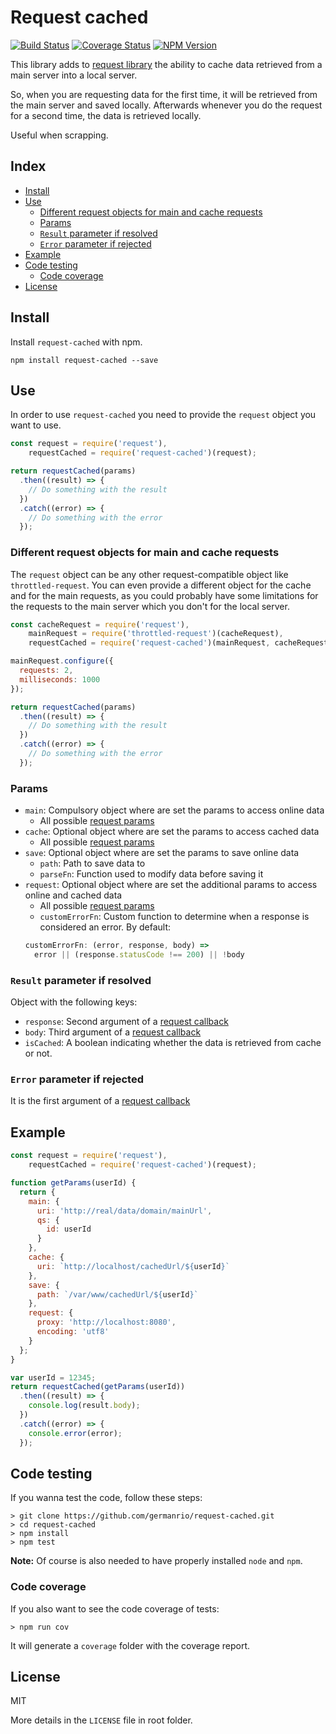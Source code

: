 # Request cached

[![Build Status][travisImg]][travisUrl]
[![Coverage Status][coverallsImg]][coverallsUrl]
[![NPM Version][npmImg]][npmUrl]

[travisImg]: https://travis-ci.org/germanrio/request-cached.svg?branch=master
[travisUrl]: https://travis-ci.org/germanrio/request-cached

[coverallsImg]: https://img.shields.io/coveralls/germanrio/request-cached.svg
[coverallsUrl]: https://coveralls.io/r/germanrio/request-cached

[npmImg]: https://img.shields.io/npm/v/request-cached.svg
[npmUrl]: https://npmjs.org/package/request-cached

This library adds to [request library][requestWeb] the ability to cache data retrieved from a main server into a local server.

So, when you are requesting data for the first time, it will be retrieved from the main server and saved locally. Afterwards whenever you do the request for a second time, the data is retrieved locally.

Useful when scrapping.

[requestWeb]: https://github.com/mikeal/request "Request library"


## Index
* [Install](#install)
* [Use](#use)
  - [Different request objects for main and cache requests](#different-request-objects-for-main-and-cache-requests)
  - [Params](#params)
  - [`Result` parameter if resolved](#result-parameter-if-resolved)
  - [`Error` parameter if rejected](#error-parameter-if-rejected)
* [Example](#example)
* [Code testing](#code-testing)
  - [Code coverage](#code-coverage)
* [License](#license)


## Install
Install `request-cached` with npm.

```
npm install request-cached --save
```


## Use
In order to use `request-cached` you need to provide the `request` object you want to use.

```javascript
const request = require('request'),
    requestCached = require('request-cached')(request);

return requestCached(params)
  .then((result) => {
    // Do something with the result
  })
  .catch((error) => {
    // Do something with the error
  });
```


### Different request objects for main and cache requests
The `request` object can be any other request-compatible object like `throttled-request`. You can even provide a different object for the cache and for the main requests, as you could probably have some limitations for the requests to the main server which you don't for the local server.

```javascript
const cacheRequest = require('request'),
    mainRequest = require('throttled-request')(cacheRequest),
    requestCached = require('request-cached')(mainRequest, cacheRequest);

mainRequest.configure({
  requests: 2,
  milliseconds: 1000
});

return requestCached(params)
  .then((result) => {
    // Do something with the result
  })
  .catch((error) => {
    // Do something with the error
  });
```


### Params
* `main`: Compulsory object where are set the params to access online data
  - All possible [request params][requestParams]
* `cache`: Optional object where are set the params to access cached data
  - All possible [request params][requestParams]
* `save`: Optional object where are set the params to save online data
  - `path`: Path to save data to
  - `parseFn`: Function used to modify data before saving it
* `request`: Optional object where are set the additional params to access online and cached data
  - All possible [request params][requestParams]
  - `customErrorFn`: Custom function to determine when a response is considered an error. By default:
  ```javascript
  customErrorFn: (error, response, body) =>
    error || (response.statusCode !== 200) || !body
  ```

[requestParams]: https://github.com/mikeal/request#requestoptions-callback "Params in request library"

### `Result` parameter if resolved
Object with the following keys:
- `response`: Second argument of a [request callback][requestParams]
- `body`: Third argument of a [request callback][requestParams]
- `isCached`: A boolean indicating whether the data is retrieved from cache or not.

### `Error` parameter if rejected
It is the first argument of a [request callback][requestParams]


## Example
```javascript
const request = require('request'),
    requestCached = require('request-cached')(request);

function getParams(userId) {
  return {
    main: {
      uri: 'http://real/data/domain/mainUrl',
      qs: {
        id: userId
      }
    },
    cache: {
      uri: `http://localhost/cachedUrl/${userId}`
    },
    save: {
      path: `/var/www/cachedUrl/${userId}`
    },
    request: {
      proxy: 'http://localhost:8080',
      encoding: 'utf8'
    }
  };
}

var userId = 12345;
return requestCached(getParams(userId))
  .then((result) => {
    console.log(result.body);
  })
  .catch((error) => {
    console.error(error);
  });
```


## Code testing
If you wanna test the code, follow these steps:

```
> git clone https://github.com/germanrio/request-cached.git
> cd request-cached
> npm install
> npm test
```
**Note:** Of course is also needed to have properly installed `node` and `npm`.


### Code coverage
If you also want to see the code coverage of tests:

```
> npm run cov
```

It will generate a `coverage` folder with the coverage report.


## License
MIT

More details in the `LICENSE` file in root folder.
